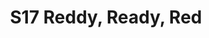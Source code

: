 ---
title: S17 Reddy, Ready, Red
permalink: "/teams/s17-red"
teamslug: s17-red
members: []
teamid: 6704
name: S17 Reddy, Ready, Red
division: ''
---